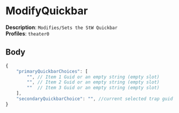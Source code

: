 # ModifyQuickbar

**Description**: `Modifies/Sets the StW Quickbar` \
**Profiles**: `theater0`

## Body
```js
{
    "primaryQuickbarChoices": [
        "", // Item 1 Guid or an empty string (empty slot)
        "", // Item 2 Guid or an empty string (empty slot)
        ""  // Item 3 Guid or an empty string (empty slot)
    ],
    "secondaryQuickbarChoice": "", //current selected trap guid
}
```
